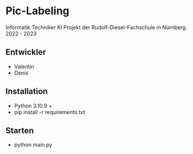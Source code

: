 # Pic-Labeling
Informatik Techniker KI Projekt der Rudolf-Diesel-Fachschule in Nürnberg. 2022 - 2023

## Entwickler
- Valentin
- Denis

## Installation
- Python 3.10.9 +
- pip install -r requirements.txt

## Starten
- python main.py
